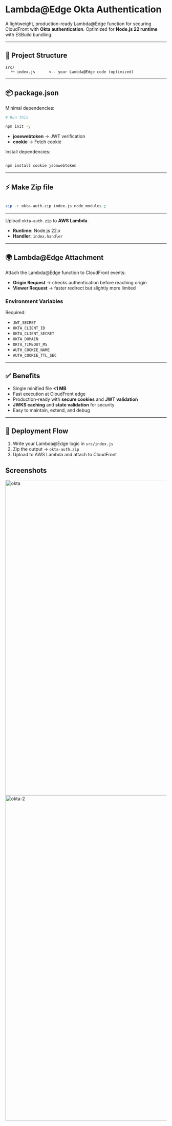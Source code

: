 # Lambda@Edge Okta Authentication

A lightweight, production-ready Lambda@Edge function for securing CloudFront with **Okta authentication**.
Optimized for **Node.js 22 runtime** with ESBuild bundling.

---

## 📂 Project Structure

```
src/
  └─ index.js      <-- your Lambda@Edge code (optimized)
```

---

## 📦 package.json

Minimal dependencies:

```bash
# Run this

npm init -y

```

* **josewebtoken** → JWT verification
* **cookie** → Fetch cookie


Install dependencies:

```bash

npm install cookie jsonwebtoken

```

---

## ⚡ Make Zip file

```bash

zip -r okta-auth.zip index.js node_modules ;


```

---


Upload `okta-auth.zip` to **AWS Lambda**.

* **Runtime:** Node.js 22.x
* **Handler:** `index.handler`

---

## 🌍 Lambda@Edge Attachment

Attach the Lambda@Edge function to CloudFront events:

* **Origin Request** → checks authentication before reaching origin
* **Viewer Request** → faster redirect but slightly more limited

### Environment Variables

Required:

* `JWT_SECRET`
* `OKTA_CLIENT_ID`
* `OKTA_CLIENT_SECRET`
* `OKTA_DOMAIN`
* `OKTA_TIMEOUT_MS`
* `AUTH_COOKIE_NAME`
* `AUTH_COOKIE_TTL_SEC`
    
---

## ✅ Benefits

* Single minified file **<1 MB**
* Fast execution at CloudFront edge
* Production-ready with **secure cookies** and **JWT validation**
* **JWKS caching** and **state validation** for security
* Easy to maintain, extend, and debug

---

## 🚀 Deployment Flow

1. Write your Lambda@Edge logic in `src/index.js`
2. Zip the output → `okta-auth.zip`
3. Upload to AWS Lambda and attach to CloudFront

## Screenshots

<img width="1253" height="983" alt="okta" src="https://github.com/user-attachments/assets/3ba2ba2d-24a7-4340-8382-3edca5da0410" />


<img width="1778" height="1015" alt="okta-2" src="https://github.com/user-attachments/assets/a595388e-f103-4839-a1f6-59ce9bc1988a" />


